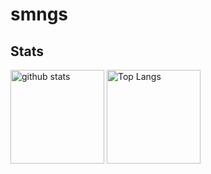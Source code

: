 # smngs

## Stats

<p align="left"> 
  <img alt="github stats" height="150px" src="https://github-readme-stats.vercel.app/api?username=smngs&show_icons=true&count_private=true" />
  <img alt="Top Langs" height="150px" src="https://github-readme-stats.vercel.app/api/top-langs/?username=smngs&layout=compact" />
</p>
